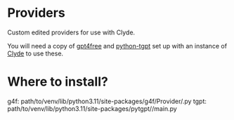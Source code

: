# Providers
Custom edited providers for use with Clyde.

You will need a copy of [gpt4free](https://github.com/xtekky/gpt4free) and [python-tgpt](https://github.com/Simatwa/python-tgpt) set up with an instance of [Clyde](https://github.com/ClydeReborn/Clyde) to use these.

# Where to install?
g4f: path/to/venv/lib/python3.11/site-packages/g4f/Provider/<name>.py
tgpt: path/to/venv/lib/python3.11/site-packages/pytgpt/<name>/main.py

